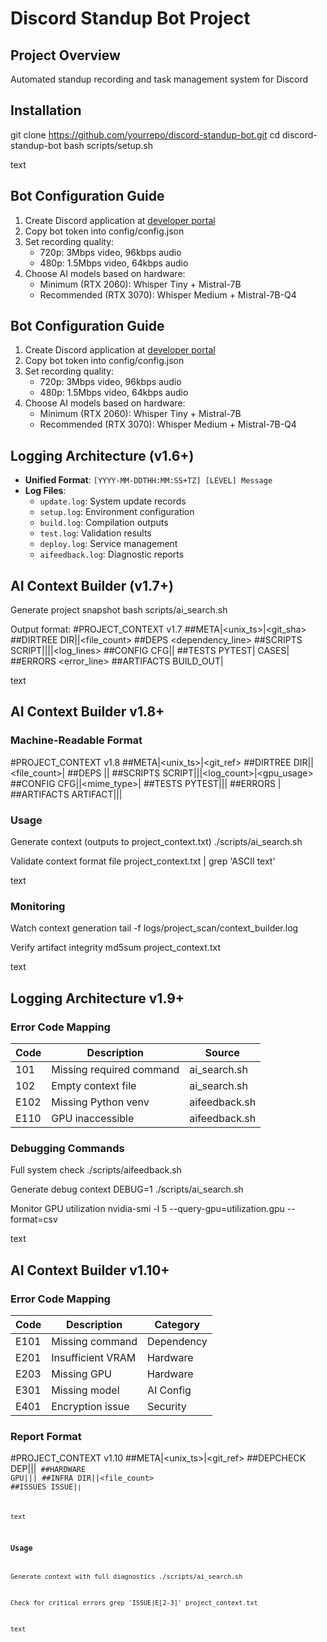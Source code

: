 # Discord Standup Bot Project

## Project Overview
Automated standup recording and task management system for Discord

## Installation
git clone https://github.com/yourrepo/discord-standup-bot.git
cd discord-standup-bot
bash scripts/setup.sh

text


## Bot Configuration Guide
1. Create Discord application at [developer portal](https://discord.com/developers)
2. Copy bot token into config/config.json
3. Set recording quality:
   - 720p: 3Mbps video, 96kbps audio
   - 480p: 1.5Mbps video, 64kbps audio
4. Choose AI models based on hardware:
   - Minimum (RTX 2060): Whisper Tiny + Mistral-7B
   - Recommended (RTX 3070): Whisper Medium + Mistral-7B-Q4


## Bot Configuration Guide
1. Create Discord application at [developer portal](https://discord.com/developers)
2. Copy bot token into config/config.json
3. Set recording quality:
   - 720p: 3Mbps video, 96kbps audio
   - 480p: 1.5Mbps video, 64kbps audio
4. Choose AI models based on hardware:
   - Minimum (RTX 2060): Whisper Tiny + Mistral-7B
   - Recommended (RTX 3070): Whisper Medium + Mistral-7B-Q4


## Logging Architecture (v1.6+)
- **Unified Format**: `[YYYY-MM-DDTHH:MM:SS+TZ] [LEVEL] Message`
- **Log Files**:
  - `update.log`: System update records
  - `setup.log`: Environment configuration
  - `build.log`: Compilation outputs  
  - `test.log`: Validation results
  - `deploy.log`: Service management
  - `aifeedback.log`: Diagnostic reports


## AI Context Builder (v1.7+)

Generate project snapshot
bash scripts/ai_search.sh

Output format:
#PROJECT_CONTEXT v1.7
##META|<unix_ts>|<git_sha>
##DIRTREE
DIR|<path>|<file_count>
##DEPS
<dependency_line>
##SCRIPTS
SCRIPT|<path>|<desc>|<version>|<log_lines>
##CONFIG
CFG|<file>|<type>
##TESTS
PYTEST|<count>
CASES|<count>
##ERRORS
<error_line>
##ARTIFACTS
BUILD_OUT|<count>

text


## AI Context Builder v1.8+

### Machine-Readable Format
#PROJECT_CONTEXT v1.8
##META|<unix_ts>|<git_ref>
##DIRTREE
DIR|<path>|<file_count>|<size>
##DEPS
<type>|<name>|<version>
##SCRIPTS
SCRIPT|<path>|<version>|<log_count>|<gpu_usage>
##CONFIG
CFG|<path>|<mime_type>|<validation>
##TESTS
PYTEST|<count>|<cases>|<coverage>
##ERRORS
<type>|<message>
##ARTIFACTS
ARTIFACT|<path>|<size>|<md5>
### Usage
Generate context (outputs to project_context.txt)
./scripts/ai_search.sh

Validate context format
file project_context.txt | grep 'ASCII text'

text

### Monitoring
Watch context generation
tail -f logs/project_scan/context_builder.log

Verify artifact integrity
md5sum project_context.txt

text

## Logging Architecture v1.9+

### Error Code Mapping
| Code | Description | Source |
|------|-------------|--------|
| 101  | Missing required command | ai_search.sh |
| 102  | Empty context file | ai_search.sh |
| E102 | Missing Python venv | aifeedback.sh |
| E110 | GPU inaccessible | aifeedback.sh |

### Debugging Commands
Full system check
./scripts/aifeedback.sh

Generate debug context
DEBUG=1 ./scripts/ai_search.sh

Monitor GPU utilization
nvidia-smi -l 5 --query-gpu=utilization.gpu --format=csv

text

## AI Context Builder v1.10+

### Error Code Mapping
| Code | Description | Category |
|------|-------------|----------|
| E101 | Missing command | Dependency |
| E201 | Insufficient VRAM | Hardware |
| E203 | Missing GPU | Hardware |
| E301 | Missing model | AI Config |
| E401 | Encryption issue | Security |

### Report Format
#PROJECT_CONTEXT v1.10
##META|<unix_ts>|<git_ref>
##DEPCHECK
DEP|<status>|<command>|<code>
##HARDWARE
GPU|<name>|<driver>|<vram>
##INFRA
DIR|<name>|<file_count>
##ISSUES
ISSUE|<code>|<description>

text

### Usage
Generate context with full diagnostics
./scripts/ai_search.sh

Check for critical errors
grep 'ISSUE|E[2-3]' project_context.txt

text
